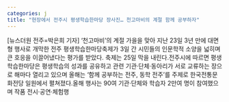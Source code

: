 ```yaml
---
categories: j
title: "현장에서 전주시 평생학습한마당 장사진… 천고마비의 계절 함께 공부하자"
---
```

[뉴스더원 전주=박은희 기자] ‘천고마비’의 계절 가을을 맞아 지난 23일 3년 만에 대면형 행사로 개막한 전주 평생학습한마당축제가 3일 간 시민들의 인문학적 소양을 넓히며 큰 호응을 이끌어냈다는 평가를 받았다. 축제는 25일 막을 내린다.전주시에 따르면 평생학습한마당은 평생학습의 성과를 공유하고 관련 기관·단체·동아리가 서로 교류하는 장으로 해마다 열리고 있으며 올해는 ‘함께 공부하는 전주, 동학 전주’를 주제로 한국전통문화전당 일원에서 펼쳐졌다.올해 행사는 90여 기관·단체와 학습자 2만여 명이 참여했으며 작품 전시·공연·체험행